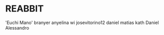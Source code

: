# REABBIT
'Euchi Mano'
branyer
anyelina
wi
josevitorino12
daniel
matias
kath 
Daniel Alessandro
<html>
</html>
